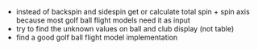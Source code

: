 * instead of backspin and sidespin get or calculate total spin + spin axis because most golf ball flight models need it as input
* try to find the unknown values on ball and club display (not table)
* find a good golf ball flight model implementation
